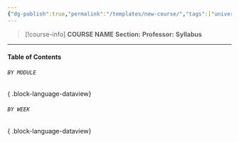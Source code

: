 ```yaml
---
{"dg-publish":true,"permalink":"/templates/new-course/","tags":["university"],"created":"2024-06-22T16:07:40.828-07:00","updated":"2024-07-28T16:24:51.122-07:00"}
---
```


> [!course-info] **COURSE NAME**
> **Section:** 
> **Professor:** 
> **Syllabus**

---
#### Table of Contents
###### `BY MODULE`


{ .block-language-dataview}
###### `BY WEEK`

{ .block-language-dataview}


